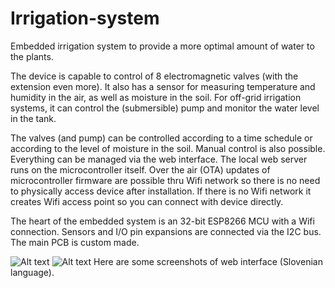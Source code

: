 # Irrigation-system
Embedded irrigation system to provide a more optimal amount of water to the plants.

The device is capable to control of 8 electromagnetic valves (with the extension even more). It also has a sensor for measuring temperature and humidity in the air, as well as moisture in the soil. For off-grid irrigation systems, it can control the (submersible) pump and monitor the water level in the tank.

The valves (and pump) can be controlled according to a time schedule or according to the level of moisture in the soil. Manual control is also possible. Everything can be managed via the web interface. The local web server runs on the microcontroller itself. Over the air (OTA) updates of microcontroller firmware are possible thru Wifi network so there is no need to physically access device after installation. If there is no Wifi network it creates Wifi access point so you can connect with device directly.

The heart of the embedded system is an 32-bit ESP8266 MCU with a Wifi connection. Sensors and I/O pin expansions are connected via the I2C bus. The main PCB is custom made.

![Alt text](https://github.com/msedej96/readme-images/blob/main/Irrigation-system-screenshots.jpg "Optional title")
![Alt text](../readme-images/blob/main/Irrigation-system-screenshots.jpg "Optional title")
Here are some screenshots of web interface (Slovenian language).

